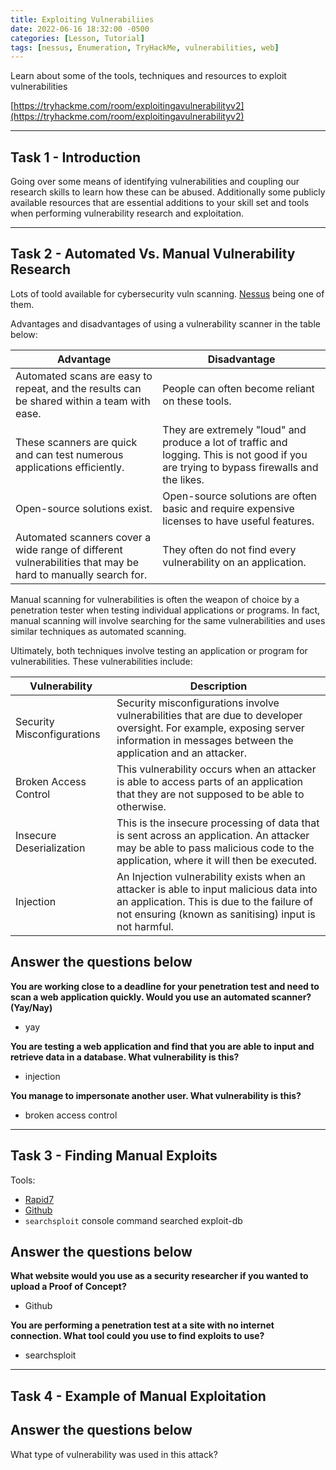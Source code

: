 ```yaml
---
title: Exploiting Vulnerabiliies
date: 2022-06-16 18:32:00 -0500
categories: [Lesson, Tutorial]
tags: [nessus, Enumeration, TryHackMe, vulnerabilities, web]
---
```


Learn about some of the tools, techniques and resources to exploit vulnerabilities

[https://tryhackme.com/room/exploitingavulnerabilityv2](https://tryhackme.com/room/exploitingavulnerabilityv2)

* * *

## Task 1 - Introduction

Going over some means of identifying vulnerabilities and coupling our research skills to learn how these can be abused. Additionally some publicly available resources that are essential additions to your skill set and tools when performing vulnerability research and exploitation.

* * * 

## Task 2 - Automated Vs. Manual Vulnerability Research

Lots of toold available for cybersecurity vuln scanning. [Nessus](https://www.tenable.com/products/nessus) being one of them.

Advantages and disadvantages of using a vulnerability scanner in the table below:

| Advantage | Disadvantage |
|-----------|--------------|
| Automated scans are easy to repeat, and the results can be shared within a team with ease. | People can often become reliant on these tools. |
| These scanners are quick and can test numerous applications efficiently. | They are extremely "loud" and produce a lot of traffic and logging. This is not good if you are trying to bypass firewalls and the likes. |
| Open-source solutions exist. | Open-source solutions are often basic and require expensive licenses to have useful features. |
| Automated scanners cover a wide range of different vulnerabilities that may be hard to manually search for. | They often do not find every vulnerability on an application. |

Manual scanning for vulnerabilities is often the weapon of choice by a penetration tester when testing individual applications or programs. In fact, manual scanning will involve searching for the same vulnerabilities and uses similar techniques as automated scanning.

Ultimately, both techniques involve testing an application or program for vulnerabilities. These vulnerabilities include:

| Vulnerability	| Description |
|---------------|-------------|
| Security Misconfigurations | Security misconfigurations involve vulnerabilities that are due to developer oversight. For example, exposing server information in messages between the application and an attacker. |
| Broken Access Control	| This vulnerability occurs when an attacker is able to access parts of an application that they are not supposed to be able to otherwise. |
| Insecure Deserialization | This is the insecure processing of data that is sent across an application. An attacker may be able to pass malicious code to the application, where it will then be executed. |
| Injection	| An Injection vulnerability exists when an attacker is able to input malicious data into an application. This is due to the failure of not ensuring (known as sanitising) input is not harmful. |

##   Answer the questions below

**You are working close to a deadline for your penetration test and need to scan a web application quickly. Would you use an automated scanner? (Yay/Nay)**

- yay

**You are testing a web application and find that you are able to input and retrieve data in a database.  What vulnerability is this?**

- injection

**You manage to impersonate another user. What vulnerability is this?**

- broken access control

* * * 

## Task 3 - Finding Manual Exploits 

Tools: 

- [Rapid7](https://www.rapid7.com/db/)
- [Github](https://github.com)
- ``searchsploit`` console command searched exploit-db

##   Answer the questions below

**What website would you use as a security researcher if you wanted to upload a Proof of Concept?**

- Github

**You are performing a penetration test at a site with no internet connection. What tool could you use to find exploits to use?**

- searchsploit

* * * 

## Task 4 - Example of Manual Exploitation 

##   Answer the questions below

What type of vulnerability was used in this attack?


















